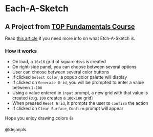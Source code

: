 # Each-A-Sketch 

## A Project from <a href="https://www.theodinproject.com/lessons/foundations-etch-a-sketch">TOP Fundamentals Course</a>

Read <a href="https://en.wikipedia.org/wiki/Etch_A_Sketch">this article</a> if you need more info on what Etch-A-Sketch is.

### How it works

* On load, a ```16x16``` grid of square ```div```s is created
* On right-side panel, you can choose between several options
* User can choose between several color buttons
* If clicked ```Select Color```, a popup color palette will display
* If clicked on ```Generate Grid```, you will be prompted to enter a value between ```1-100```
* Using a value entered in ```input``` prompt, a new grid with that value is created (e.g. ```100``` creates a ```100x100``` grid)
* When pressed ```Reset Grid```, it prompts the user to ```confirm``` the action
* If clicked on ```Clear Surface```, ```Confirm``` prompt will appear

Hope you enjoy drawing colors :+1:

@dejanpls